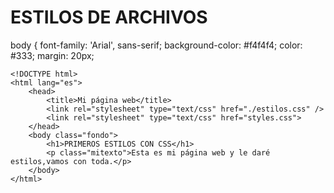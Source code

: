 # ESTILOS DE ARCHIVOS 
body {
    font-family: 'Arial', sans-serif;
    background-color: #f4f4f4;
    color: #333;
    margin: 20px;

    <!DOCTYPE html>
    <html lang="es">
        <head>
            <title>Mi página web</title>
            <link rel="stylesheet" type="text/css" href="./estilos.css" />
            <link rel="stylesheet" type="text/css" href="styles.css">
        </head>
        <body class="fondo">
            <h1>PRIMEROS ESTILOS CON CSS</h1>
            <p class="mitexto">Esta es mi página web y le daré estilos,vamos con toda.</p>
        </body>
    </html>